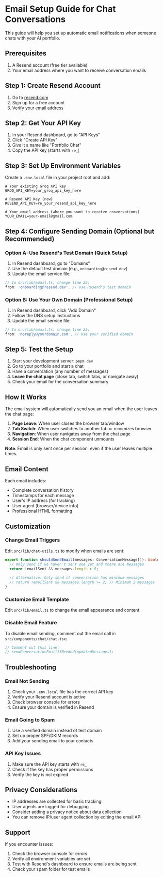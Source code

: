 # Email Setup Guide for Chat Conversations

This guide will help you set up automatic email notifications when someone chats with your AI portfolio.

## Prerequisites

1. A Resend account (free tier available)
2. Your email address where you want to receive conversation emails

## Step 1: Create Resend Account

1. Go to [resend.com](https://resend.com)
2. Sign up for a free account
3. Verify your email address

## Step 2: Get Your API Key

1. In your Resend dashboard, go to "API Keys"
2. Click "Create API Key"
3. Give it a name like "Portfolio Chat"
4. Copy the API key (starts with `re_`)

## Step 3: Set Up Environment Variables

Create a `.env.local` file in your project root and add:

```env
# Your existing Groq API key
GROQ_API_KEY=your_groq_api_key_here

# Resend API Key (new)
RESEND_API_KEY=re_your_resend_api_key_here

# Your email address (where you want to receive conversations)
YOUR_EMAIL=your-email@gmail.com
```

## Step 4: Configure Sending Domain (Optional but Recommended)

### Option A: Use Resend's Test Domain (Quick Setup)
1. In Resend dashboard, go to "Domains"
2. Use the default test domain (e.g., `onboarding@resend.dev`)
3. Update the email service file:

```typescript
// In src/lib/email.ts, change line 25:
from: 'onboarding@resend.dev', // Use Resend's test domain
```

### Option B: Use Your Own Domain (Professional Setup)
1. In Resend dashboard, click "Add Domain"
2. Follow the DNS setup instructions
3. Update the email service file:

```typescript
// In src/lib/email.ts, change line 25:
from: 'noreply@yourdomain.com', // Use your verified domain
```

## Step 5: Test the Setup

1. Start your development server: `pnpm dev`
2. Go to your portfolio and start a chat
3. Have a conversation (any number of messages)
4. **Leave the chat page** (close tab, switch tabs, or navigate away)
5. Check your email for the conversation summary

## How It Works

The email system will automatically send you an email when the user leaves the chat page:

1. **Page Leave**: When user closes the browser tab/window
2. **Tab Switch**: When user switches to another tab or minimizes browser
3. **Navigation**: When user navigates away from the chat page
4. **Session End**: When the chat component unmounts

**Note**: Email is only sent once per session, even if the user leaves multiple times.

## Email Content

Each email includes:
- Complete conversation history
- Timestamps for each message
- User's IP address (for tracking)
- User agent (browser/device info)
- Professional HTML formatting

## Customization

### Change Email Triggers
Edit `src/lib/chat-utils.ts` to modify when emails are sent:

```typescript
export function shouldSendEmail(messages: ConversationMessage[]): boolean {
  // Only send if we haven't sent one yet and there are messages
  return !emailSent && messages.length > 0;
  
  // Alternative: Only send if conversation has minimum messages
  // return !emailSent && messages.length >= 2; // Minimum 2 messages
}
```

### Customize Email Template
Edit `src/lib/email.ts` to change the email appearance and content.

### Disable Email Feature
To disable email sending, comment out the email call in `src/components/chat/chat.tsx`:

```typescript
// Comment out this line:
// sendConversationEmailIfNeeded(updatedMessages);
```

## Troubleshooting

### Email Not Sending
1. Check your `.env.local` file has the correct API key
2. Verify your Resend account is active
3. Check browser console for errors
4. Ensure your domain is verified in Resend

### Email Going to Spam
1. Use a verified domain instead of test domain
2. Set up proper SPF/DKIM records
3. Add your sending email to your contacts

### API Key Issues
1. Make sure the API key starts with `re_`
2. Check if the key has proper permissions
3. Verify the key is not expired

## Privacy Considerations

- IP addresses are collected for basic tracking
- User agents are logged for debugging
- Consider adding a privacy notice about data collection
- You can remove IP/user agent collection by editing the email API

## Support

If you encounter issues:
1. Check the browser console for errors
2. Verify all environment variables are set
3. Test with Resend's dashboard to ensure emails are being sent
4. Check your spam folder for test emails 